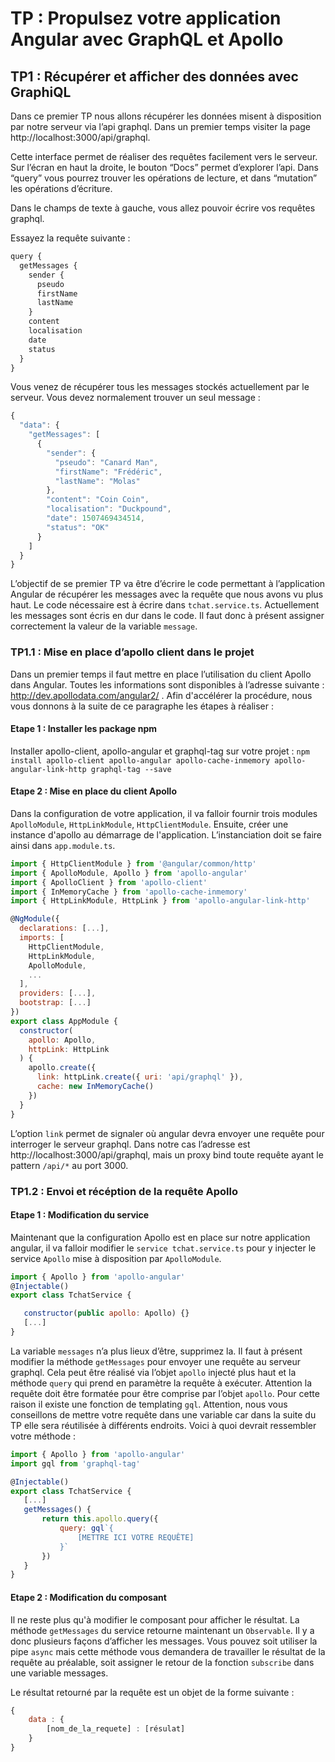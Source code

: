# TP : Propulsez votre application Angular avec GraphQL et Apollo

## TP1 : Récupérer et afficher des données avec GraphiQL

Dans ce premier TP nous allons récupérer les données misent à disposition par notre serveur via l’api graphql. Dans un premier temps visiter la page http://localhost:3000/api/graphql. 

Cette interface permet de réaliser des requêtes facilement vers le serveur. Sur l’écran en haut la droite, le bouton “Docs” permet d’explorer l’api. Dans “query” vous pourrez trouver les opérations de lecture, et dans “mutation” les opérations d’écriture.

Dans le champs de texte à gauche, vous allez pouvoir écrire vos requêtes graphql. 

Essayez la requête suivante :

```javascript
query {
  getMessages {
    sender {
      pseudo
      firstName
      lastName
    }
    content
    localisation
    date
    status
  }
}
```

Vous venez de récupérer tous les messages stockés actuellement par le serveur. Vous devez normalement trouver un seul message :

```javascript
{
  "data": {
    "getMessages": [
      {
        "sender": {
          "pseudo": "Canard Man",
          "firstName": "Frédéric",
          "lastName": "Molas"
        },
        "content": "Coin Coin",
        "localisation": "Duckpound",
        "date": 1507469434514,
        "status": "OK"
      }
    ]
  }
}
```

L’objectif de se premier TP va être d’écrire le code permettant à l’application Angular de récupérer les messages avec la requête que nous avons vu plus haut. Le code nécessaire est à écrire dans `tchat.service.ts`. Actuellement les messages sont écris en dur dans le code. Il faut donc à présent assigner correctement la valeur de la variable `message`. 

### TP1.1 : Mise en place d’apollo client dans le projet

Dans un premier temps il faut mettre en place l’utilisation du client Apollo dans Angular. Toutes les informations sont disponibles à l’adresse suivante : http://dev.apollodata.com/angular2/ . Afin d'accélérer la procédure, nous vous donnons à la suite de ce paragraphe les étapes à réaliser :

#### Etape 1 : Installer les package npm

Installer apollo-client, apollo-angular et graphql-tag sur votre projet : `npm install apollo-client apollo-angular apollo-cache-inmemory apollo-angular-link-http graphql-tag --save`
 
#### Etape 2 : Mise en place du client Apollo

Dans la configuration de votre application, il va falloir fournir trois modules `ApolloModule`, `HttpLinkModule`, `HttpClientModule`. Ensuite, créer une instance d'apollo au démarrage de l'application. L’instanciation doit se faire ainsi dans `app.module.ts`.

```javascript
import { HttpClientModule } from '@angular/common/http'
import { ApolloModule, Apollo } from 'apollo-angular'
import { ApolloClient } from 'apollo-client'
import { InMemoryCache } from 'apollo-cache-inmemory'
import { HttpLinkModule, HttpLink } from 'apollo-angular-link-http'

@NgModule({
  declarations: [...],
  imports: [
    HttpClientModule,
    HttpLinkModule,
    ApolloModule,
    ...
  ],
  providers: [...],
  bootstrap: [...]
})
export class AppModule { 
  constructor(
    apollo: Apollo,
    httpLink: HttpLink
  ) {
    apollo.create({
      link: httpLink.create({ uri: 'api/graphql' }),
      cache: new InMemoryCache()
    })
  }
}
```

L’option `link` permet de signaler où angular devra envoyer une requête pour interroger le serveur graphql. Dans notre cas l’adresse est http://localhost:3000/api/graphql, mais un proxy bind toute requête ayant le pattern `/api/*` au port 3000. 

### TP1.2 : Envoi et récéption de la requête Apollo 

#### Etape 1 : Modification du service

Maintenant que la configuration Apollo est en place sur notre application angular, il va falloir modifier le `service tchat.service.ts` pour y injecter le service `Apollo` mise à disposition par `ApolloModule`.

```javascript
import { Apollo } from 'apollo-angular'
@Injectable()
export class TchatService {

   constructor(public apollo: Apollo) {}
   [...]
}
```

La variable `messages` n’a plus lieux d’être, supprimez la. Il faut à présent modifier la méthode `getMessages` pour envoyer une requête au serveur graphql. Cela peut être réalisé via l’objet `apollo` injecté plus haut et la méthode `query` qui prend en paramètre la requête à exécuter. Attention la requête doit être formatée pour être comprise par  l’objet `apollo`. Pour cette raison il existe une fonction de templating `gql`. Attention, nous vous conseillons de mettre votre requête dans une variable car dans la suite du TP elle sera réutilisée à différents endroits. Voici à quoi devrait ressembler votre méthode :

```javascript
import { Apollo } from 'apollo-angular'
import gql from 'graphql-tag'

@Injectable()
export class TchatService {
   [...]
   getMessages() {
       return this.apollo.query({
           query: gql`{
               [METTRE ICI VOTRE REQUÊTE]
           }`
       })
   }
}
```

#### Etape 2 : Modification du composant
Il ne reste plus qu'à modifier le composant pour afficher le résultat. La méthode `getMessages` du service retourne maintenant un `Observable`. Il y a donc plusieurs façons d’afficher les messages. Vous pouvez soit utiliser la pipe `async` mais cette méthode vous demandera de travailler le résultat de la requête au préalable, soit assigner le retour de la fonction `subscribe` dans une variable messages.

Le résultat retourné par la requête est un objet de la forme suivante :

```javascript
{
    data : {
        [nom_de_la_requete] : [résulat]
    }
}
```

